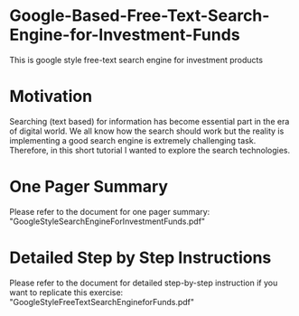 # Google-Based-Free-Text-Search-Engine-for-Investment-Funds
This is google style free-text search engine for investment products
# Motivation
Searching (text based) for information has become essential part in the era of digital world. We all know how the search should work but the reality is implementing a good search engine is extremely challenging task. Therefore, in this short tutorial I wanted to explore the search technologies.​
# One Pager Summary
Please refer to the document for one pager summary: "GoogleStyleSearchEngineForInvestmentFunds.pdf"
# Detailed Step by Step Instructions
Please refer to the document for detailed step-by-step instruction if you want to replicate this exercise: "GoogleStyleFreeTextSearchEngineforFunds.pdf"
